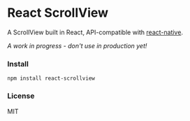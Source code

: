 React ScrollView
================

A ScrollView built in React, API-compatible with [react-native](https://facebook.github.io/react-native/docs/scrollview.html).

*A work in progress - don't use in production yet!*

### Install

```
npm install react-scrollview
```

### License

MIT